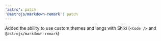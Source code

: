 ```yaml
---
'astro': patch
'@astrojs/markdown-remark': patch
---
```


Added the ability to use custom themes and langs with Shiki (`<Code />` and `@astrojs/markdown-remark`)

